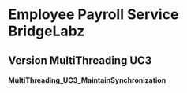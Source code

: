 # Employee Payroll Service BridgeLabz
## Version MultiThreading UC3
#### MultiThreading_UC3_MaintainSynchronization